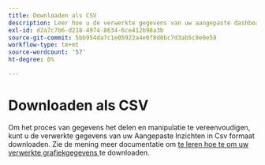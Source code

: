 ```yaml
---
title: Downloaden als CSV
description: Leer hoe u de verwerkte gegevens van uw aangepaste dashboardinzichten in CSV-indeling kunt downloaden.
exl-id: d2a7c7b6-d218-4974-8634-6ce412b98a3b
source-git-commit: 5bb954da7c1e05922a4e0f8d0bc7d3ab5c8e0e58
workflow-type: tm+mt
source-wordcount: '57'
ht-degree: 0%

---
```


# Downloaden als CSV

Om het proces van gegevens het delen en manipulatie te vereenvoudigen, kunt u de verwerkte gegevens van uw Aangepaste Inzichten in Csv formaat downloaden. Zie de mening meer documentatie om [ te leren hoe te om uw verwerkte grafiekgegevens ](./view-more.md#download-csv) te downloaden.
